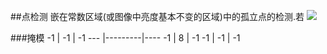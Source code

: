 ##点检测
嵌在常数区域(或图像中亮度基本不变的区域)中的孤立点的检测.若
![](http://7xofg7.com1.z0.glb.clouddn.com/点检测.png)

###掩模
-1  |   -1    | -1
--- |---------|----
-1  |    8    | -1
-1  |   -1    | -1

